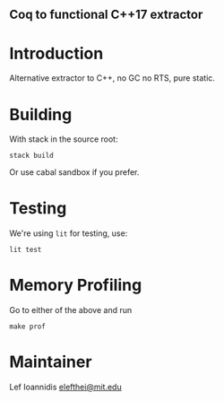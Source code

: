 Coq to functional C++17 extractor
--------------------------

# Introduction

Alternative extractor to C++, no GC no RTS, pure static.

# Building

With stack in the source root:
```
stack build
```

Or use cabal sandbox if you prefer.

# Testing

We're using `lit` for testing, use:
```
lit test
```

# Memory Profiling

Go to either of the above and run
```
make prof
```

# Maintainer

Lef Ioannidis <elefthei@mit.edu>
